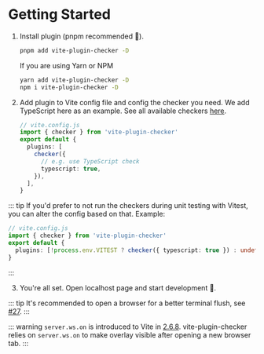 # Getting Started

1. Install plugin (pnpm recommended 🚀).

   ```bash
   pnpm add vite-plugin-checker -D
   ```

   If you are using Yarn or NPM

   ```bash
   yarn add vite-plugin-checker -D
   npm i vite-plugin-checker -D
   ```

2. Add plugin to Vite config file and config the checker you need. We add TypeScript here as an example. See all available checkers [here](/checkers/overview).

   ```ts
   // vite.config.js
   import { checker } from 'vite-plugin-checker'
   export default {
     plugins: [
       checker({
         // e.g. use TypeScript check
         typescript: true,
       }),
     ],
   }
   ```

::: tip
If you'd prefer to not run the checkers during unit testing with Vitest, you can alter the config based on that. Example:

```ts
// vite.config.js
import { checker } from 'vite-plugin-checker'
export default {
  plugins: [!process.env.VITEST ? checker({ typescript: true }) : undefined],
}
```

:::

3. You're all set. Open localhost page and start development 🚀.

::: tip
It's recommended to open a browser for a better terminal flush, see [#27](https://github.com/fi3ework/vite-plugin-checker/pull/27).
:::

::: warning
`server.ws.on` is introduced to Vite in [2.6.8](https://github.com/vitejs/vite/blob/main/packages/vite/CHANGELOG.md#268-2021-10-18). vite-plugin-checker relies on `server.ws.on` to make overlay visible after opening a new browser tab.
:::
